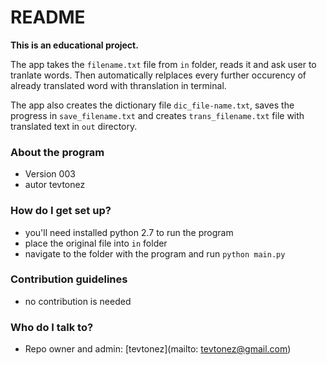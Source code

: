 # README #

**This is an educational project.**

The app takes the ```filename.txt``` file from ```in``` folder, reads it and ask user to tranlate words. Then automatically relplaces every further occurency of already translated word with thranslation in terminal. 

The app also creates the dictionary file ```dic_file-name.txt```, saves the progress in ```save_filename.txt``` and creates ```trans_filename.txt``` file with translated text in ```out``` directory.

### About the program ###
* Version 003
* autor tevtonez

### How do I get set up? ###

* you'll need installed python 2.7 to run the program
* place the original file into ```in``` folder
* navigate to the folder with the program and run ```python main.py```

### Contribution guidelines ###

* no contribution is needed

### Who do I talk to? ###

* Repo owner and admin: [tevtonez](mailto: tevtonez@gmail.com)
